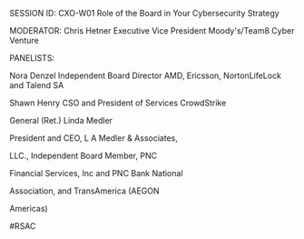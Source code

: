 SESSION ID: CXO-W01
Role of the Board in Your Cybersecurity Strategy

MODERATOR: Chris Hetner Executive Vice President Moody's/Team8 Cyber Venture

PANELISTS:

Nora Denzel
Independent Board Director AMD, Ericsson, NortonLifeLock and Talend SA

Shawn Henry CSO and President of Services CrowdStrike

General (Ret.) Linda Medler

President and CEO, L A Medler & Associates,

LLC., Independent Board Member, PNC

Financial Services, Inc and PNC Bank National

Association, and TransAmerica (AEGON

Americas)

#RSAC

